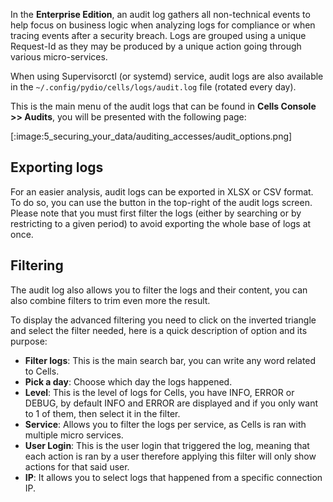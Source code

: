 In the **Enterprise Edition**, an audit log gathers all non-technical events to help focus on business logic when analyzing logs for compliance or when tracing events after a security breach.
Logs are grouped using a unique Request-Id as they may be produced by a unique action going through various micro-services.

When using Supervisorctl (or systemd) service, audit logs are also available in the `~/.config/pydio/cells/logs/audit.log` file (rotated every day).

This is the main menu of the audit logs that can be found in **Cells Console >> Audits**, you will be presented with the following page:

[:image:5_securing_your_data/auditing_accesses/audit_options.png]

## Exporting logs

For an easier analysis, audit logs can be exported in XLSX or CSV format.  
To do so, you can use the button in the top-right of the audit logs screen. Please note that you must first filter the logs (either by searching or by restricting to a given period) to avoid exporting the whole base of logs at once.

## Filtering

The audit log also allows you to filter the logs and their content, you can also combine filters to trim even more the result.

To display the advanced filtering you need to click on the inverted triangle and select the filter needed, here is a quick description of option and its purpose:

- **Filter logs**: This is the main search bar, you can write any word related to Cells.
- **Pick a day**: Choose which day the logs happened.
- **Level**: This is the level of logs for Cells, you have INFO, ERROR or DEBUG, by default INFO and ERROR are displayed and if you only want to 1 of them, then select it in the filter.
- **Service**: Allows you to filter the logs per service, as Cells is ran with multiple micro services.
- **User Login**: This is the user login that triggered the log, meaning that each action is ran by a user therefore applying this filter will only show actions for that said user.
- **IP**: It allows you to select logs that happened from a specific connection IP.